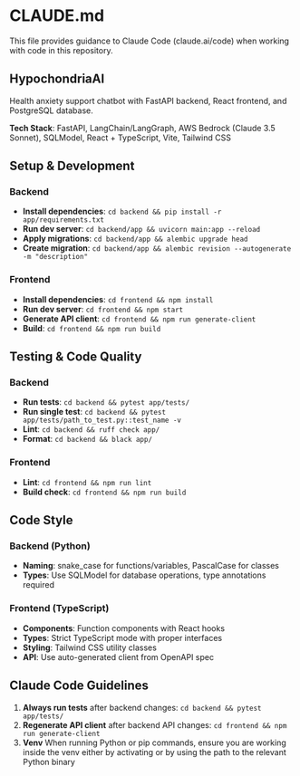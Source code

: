 # CLAUDE.md

This file provides guidance to Claude Code (claude.ai/code) when working with code in this repository.

## HypochondriaAI

Health anxiety support chatbot with FastAPI backend, React frontend, and PostgreSQL database.

**Tech Stack**: FastAPI, LangChain/LangGraph, AWS Bedrock (Claude 3.5 Sonnet), SQLModel, React + TypeScript, Vite, Tailwind CSS

## Setup & Development

### Backend
* **Install dependencies**: `cd backend && pip install -r app/requirements.txt`
* **Run dev server**: `cd backend/app && uvicorn main:app --reload`
* **Apply migrations**: `cd backend/app && alembic upgrade head`
* **Create migration**: `cd backend/app && alembic revision --autogenerate -m "description"`

### Frontend
* **Install dependencies**: `cd frontend && npm install`
* **Run dev server**: `cd frontend && npm start`
* **Generate API client**: `cd frontend && npm run generate-client`
* **Build**: `cd frontend && npm run build`

## Testing & Code Quality

### Backend
* **Run tests**: `cd backend && pytest app/tests/`
* **Run single test**: `cd backend && pytest app/tests/path_to_test.py::test_name -v`
* **Lint**: `cd backend && ruff check app/`
* **Format**: `cd backend && black app/`

### Frontend
* **Lint**: `cd frontend && npm run lint`
* **Build check**: `cd frontend && npm run build`

## Code Style

### Backend (Python)
* **Naming**: snake_case for functions/variables, PascalCase for classes
* **Types**: Use SQLModel for database operations, type annotations required

### Frontend (TypeScript)
* **Components**: Function components with React hooks
* **Types**: Strict TypeScript mode with proper interfaces
* **Styling**: Tailwind CSS utility classes
* **API**: Use auto-generated client from OpenAPI spec

## Claude Code Guidelines

1. **Always run tests** after backend changes: `cd backend && pytest app/tests/`
2. **Regenerate API client** after backend API changes: `cd frontend && npm run generate-client`
2. **Venv** When running Python or pip commands, ensure you are working inside the venv either by activating or by using the path to the relevant Python binary

